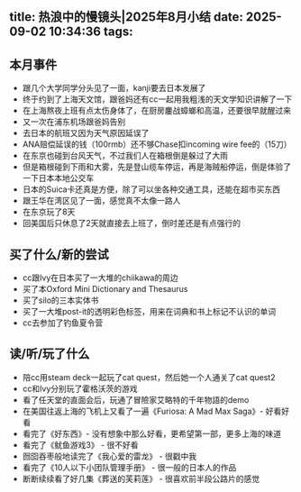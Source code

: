 title: 热浪中的慢镜头|2025年8月小结
date: 2025-09-02 10:34:36
tags:
---
## 本月事件

- 跟几个大学同学分头见了一面，kanji要去日本发展了
- 终于约到了上海天文馆，跟爸妈还有cc一起用我粗浅的天文学知识讲解了一下
- 在上海熬夜上班有点太伤身体了，在厨房鏖战蟑螂和高温，还要很早就醒过来
- 又一次在浦东机场跟爸妈告别
- 去日本的航班又因为天气原因延误了
- ANA赔偿延误的钱（100rmb）还不够Chase扣incoming wire fee的（15刀）
- 在东京也碰到台风天气，不过我们人在箱根倒是躲过了大雨
- 但是箱根碰到下雨和大雾，先是登山缆车停运，再是海贼船停运，倒是体验了一下日本本地公交车
- 日本的Suica卡还真是方便，除了可以坐各种交通工具，还能在超市买东西
- 跟王华在湾区见了一面，感觉真不太像一路人
- 在东京玩了8天
- 回美国后只休息了2天就直接去上班了，倒时差还是有点强行的


## 买了什么/新的尝试

- cc跟Ivy在日本买了一大堆的chiikawa的周边
- 买了本Oxford Mini Dictionary and Thesaurus
- 买了silo的三本实体书
- 买了一大堆post-it的透明彩色标签，用来在词典和书上标记不认识的单词
- cc去参加了钓鱼夏令营


## 读/听/玩了什么

- 陪cc用steam deck一起玩了cat quest，然后她一个人通关了cat quest2
- cc和Ivy分别玩了霍格沃茨的游戏
- 看了任天堂的直面会后，玩通了冒險家艾略特的千年物語的demo 
- 在美国往返上海的飞机上又看了一遍《Furiosa: A Mad Max Saga》- 好看好看
- 看完了《好东西》- 没有想象中那么好看，更希望第一部，更多上海的味道
- 看完了《鱿鱼游戏3》 - 很不好看
- 囫囵吞枣般地读完了《我心爱的雷龙》 - 很戳中我
- 看完了《10人以下小团队管理手册》 - 很一般的日本人的作品
- 断断续续看了好几集《葬送的芙莉莲》 - 很喜欢前半段公路片的感觉